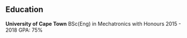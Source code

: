 ## Education

**University of Cape Town**
BSc(Eng) in Mechatronics with Honours
2015 - 2018 GPA: 75%
